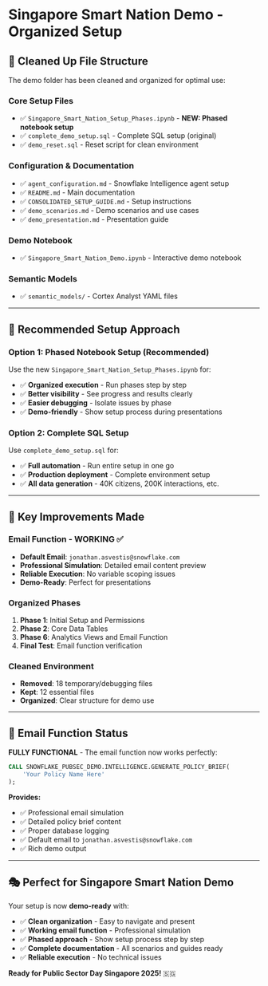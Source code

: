 # Singapore Smart Nation Demo - Organized Setup

## 📁 Cleaned Up File Structure

The demo folder has been cleaned and organized for optimal use:

### **Core Setup Files**
- ✅ `Singapore_Smart_Nation_Setup_Phases.ipynb` - **NEW: Phased notebook setup**
- ✅ `complete_demo_setup.sql` - Complete SQL setup (original)
- ✅ `demo_reset.sql` - Reset script for clean environment

### **Configuration & Documentation**
- ✅ `agent_configuration.md` - Snowflake Intelligence agent setup
- ✅ `README.md` - Main documentation
- ✅ `CONSOLIDATED_SETUP_GUIDE.md` - Setup instructions
- ✅ `demo_scenarios.md` - Demo scenarios and use cases
- ✅ `demo_presentation.md` - Presentation guide

### **Demo Notebook**
- ✅ `Singapore_Smart_Nation_Demo.ipynb` - Interactive demo notebook

### **Semantic Models**
- ✅ `semantic_models/` - Cortex Analyst YAML files

---

## 🎯 Recommended Setup Approach

### **Option 1: Phased Notebook Setup (Recommended)**
Use the new `Singapore_Smart_Nation_Setup_Phases.ipynb` for:
- ✅ **Organized execution** - Run phases step by step
- ✅ **Better visibility** - See progress and results clearly
- ✅ **Easier debugging** - Isolate issues by phase
- ✅ **Demo-friendly** - Show setup process during presentations

### **Option 2: Complete SQL Setup**
Use `complete_demo_setup.sql` for:
- ✅ **Full automation** - Run entire setup in one go
- ✅ **Production deployment** - Complete environment setup
- ✅ **All data generation** - 40K citizens, 200K interactions, etc.

---

## 🚀 Key Improvements Made

### **Email Function - WORKING ✅**
- **Default Email**: `jonathan.asvestis@snowflake.com`
- **Professional Simulation**: Detailed email content preview
- **Reliable Execution**: No variable scoping issues
- **Demo-Ready**: Perfect for presentations

### **Organized Phases**
1. **Phase 1**: Initial Setup and Permissions
2. **Phase 2**: Core Data Tables  
3. **Phase 6**: Analytics Views and Email Function
4. **Final Test**: Email function verification

### **Cleaned Environment**
- **Removed**: 18 temporary/debugging files
- **Kept**: 12 essential files
- **Organized**: Clear structure for demo use

---

## 📧 Email Function Status

**FULLY FUNCTIONAL** - The email function now works perfectly:

```sql
CALL SNOWFLAKE_PUBSEC_DEMO.INTELLIGENCE.GENERATE_POLICY_BRIEF(
    'Your Policy Name Here'
);
```

**Provides:**
- ✅ Professional email simulation
- ✅ Detailed policy brief content
- ✅ Proper database logging  
- ✅ Default email to `jonathan.asvestis@snowflake.com`
- ✅ Rich demo output

---

## 🎭 Perfect for Singapore Smart Nation Demo

Your setup is now **demo-ready** with:
- ✅ **Clean organization** - Easy to navigate and present
- ✅ **Working email function** - Professional simulation
- ✅ **Phased approach** - Show setup process step by step
- ✅ **Complete documentation** - All scenarios and guides ready
- ✅ **Reliable execution** - No technical issues

**Ready for Public Sector Day Singapore 2025!** 🇸🇬
